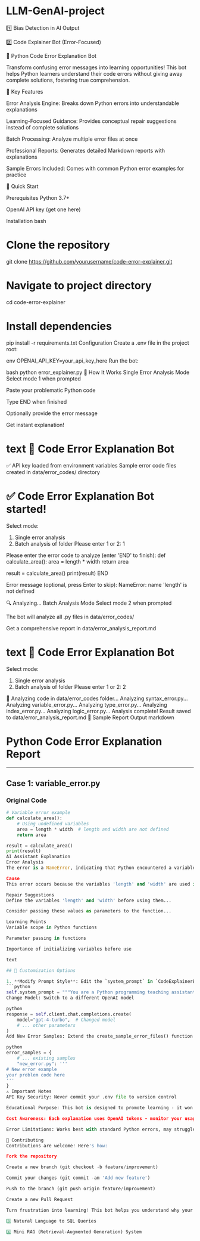 # LLM-GenAI-project
1️⃣ Bias Detection in AI Output

2️⃣ Code Explainer Bot (Error-Focused) 

🤖 Python Code Error Explanation Bot

Transform confusing error messages into learning opportunities! This bot helps Python learners understand their code errors without giving away complete solutions, fostering true comprehension.

🌟 Key Features

Error Analysis Engine: Breaks down Python errors into understandable explanations

Learning-Focused Guidance: Provides conceptual repair suggestions instead of complete solutions

Batch Processing: Analyze multiple error files at once

Professional Reports: Generates detailed Markdown reports with explanations

Sample Errors Included: Comes with common Python error examples for practice

🚀 Quick Start

Prerequisites
Python 3.7+

OpenAI API key (get one here)

Installation
bash

# Clone the repository
git clone https://github.com/yourusername/code-error-explainer.git

# Navigate to project directory
cd code-error-explainer

# Install dependencies
pip install -r requirements.txt
Configuration
Create a .env file in the project root:

env
OPENAI_API_KEY=your_api_key_here
Run the bot:

bash
python error_explainer.py
🧠 How It Works
Single Error Analysis Mode
Select mode 1 when prompted

Paste your problematic Python code

Type END when finished

Optionally provide the error message

Get instant explanation!

text
🤖 Code Error Explanation Bot
==================================================
✅ API key loaded from environment variables
Sample error code files created in data/error_codes/ directory

✅ Code Error Explanation Bot started!
==================================================
Select mode:
1. Single error analysis
2. Batch analysis of folder
Please enter 1 or 2: 1

Please enter the error code to analyze (enter 'END' to finish):
def calculate_area():
    area = length * width
    return area

result = calculate_area()
print(result)
END

Error message (optional, press Enter to skip): NameError: name 'length' is not defined

🔍 Analyzing...
Batch Analysis Mode
Select mode 2 when prompted

The bot will analyze all .py files in data/error_codes/

Get a comprehensive report in data/error_analysis_report.md

text
🤖 Code Error Explanation Bot
==================================================
Select mode:
1. Single error analysis
2. Batch analysis of folder
Please enter 1 or 2: 2

📁 Analyzing code in data/error_codes folder...
Analyzing syntax_error.py...
Analyzing variable_error.py...
Analyzing type_error.py...
Analyzing index_error.py...
Analyzing logic_error.py...
Analysis complete! Result saved to data/error_analysis_report.md
📝 Sample Report Output
markdown
# Python Code Error Explanation Report

---

## Case 1: variable_error.py

### Original Code
```python
# Variable error example
def calculate_area():
    # Using undefined variables
    area = length * width  # length and width are not defined
    return area

result = calculate_area()
print(result)            
AI Assistant Explanation
Error Analysis
The error is a NameError, indicating that Python encountered a variable name that hasn't been defined...

Cause
This error occurs because the variables 'length' and 'width' are used in the calculate_area() function...

Repair Suggestions
Define the variables 'length' and 'width' before using them...

Consider passing these values as parameters to the function...

Learning Points
Variable scope in Python functions

Parameter passing in functions

Importance of initializing variables before use

text

## 🔧 Customization Options

1. **Modify Prompt Style**: Edit the `system_prompt` in `CodeExplainerBot.__init__()`
```python
self.system_prompt = """You are a Python programming teaching assistant..."""
Change Model: Switch to a different OpenAI model

python
response = self.client.chat.completions.create(
    model="gpt-4-turbo",  # Changed model
    # ... other parameters
)
Add New Error Samples: Extend the create_sample_error_files() function

python
error_samples = {
    # ... existing samples
    "new_error.py": '''
# New error example
your problem code here
'''
}
⚠️ Important Notes
API Key Security: Never commit your .env file to version control

Educational Purpose: This bot is designed to promote learning - it won't give complete solutions

Cost Awareness: Each explanation uses OpenAI tokens - monitor your usage

Error Limitations: Works best with standard Python errors, may struggle with complex framework-specific errors

🤝 Contributing
Contributions are welcome! Here's how:

Fork the repository

Create a new branch (git checkout -b feature/improvement)

Commit your changes (git commit -am 'Add new feature')

Push to the branch (git push origin feature/improvement)

Create a new Pull Request

Turn frustration into learning! This bot helps you understand why your code fails, making you a better programmer with each error encountered. 🐍💡

3️⃣ Natural Language to SQL Queries 

4️⃣ Mini RAG (Retrieval-Augmented Generation) System
